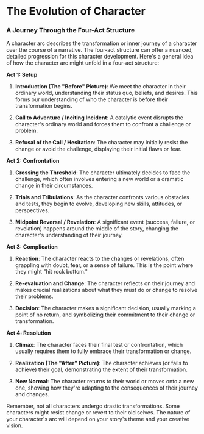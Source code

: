 # The Evolution of Character

### A Journey Through the Four-Act Structure

A character arc describes the transformation or inner journey of a character over the course of a narrative. The four-act structure can offer a nuanced, detailed progression for this character development. Here's a general idea of how the character arc might unfold in a four-act structure:

**Act 1: Setup**

1. **Introduction (The "Before" Picture)**: We meet the character in their ordinary world, understanding their status quo, beliefs, and desires. This forms our understanding of who the character is before their transformation begins.

2. **Call to Adventure / Inciting Incident**: A catalytic event disrupts the character's ordinary world and forces them to confront a challenge or problem.

3. **Refusal of the Call / Hesitation**: The character may initially resist the change or avoid the challenge, displaying their initial flaws or fear.

**Act 2: Confrontation**

1. **Crossing the Threshold**: The character ultimately decides to face the challenge, which often involves entering a new world or a dramatic change in their circumstances.

2. **Trials and Tribulations**: As the character confronts various obstacles and tests, they begin to evolve, developing new skills, attitudes, or perspectives.

3. **Midpoint Reversal / Revelation**: A significant event (success, failure, or revelation) happens around the middle of the story, changing the character's understanding of their journey.

**Act 3: Complication**

1. **Reaction**: The character reacts to the changes or revelations, often grappling with doubt, fear, or a sense of failure. This is the point where they might "hit rock bottom."

2. **Re-evaluation and Change**: The character reflects on their journey and makes crucial realizations about what they must do or change to resolve their problems.

3. **Decision**: The character makes a significant decision, usually marking a point of no return, and symbolizing their commitment to their change or transformation.

**Act 4: Resolution**

1. **Climax**: The character faces their final test or confrontation, which usually requires them to fully embrace their transformation or change.

2. **Realization (The "After" Picture)**: The character achieves (or fails to achieve) their goal, demonstrating the extent of their transformation.

3. **New Normal**: The character returns to their world or moves onto a new one, showing how they're adapting to the consequences of their journey and changes.

Remember, not all characters undergo drastic transformations. Some characters might resist change or revert to their old selves. The nature of your character's arc will depend on your story's theme and your creative vision.
